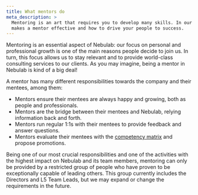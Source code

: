 ```yaml
---
title: What mentors do
meta_description: >
  Mentoring is an art that requires you to develop many skills. In our Playbook, we explain what
  makes a mentor effective and how to drive your people to success.
---
```


Mentoring is an essential aspect of Nebulab: our focus on personal and professional growth is one of
the main reasons people decide to join us. In turn, this focus allows us to stay relevant and to
provide world-class consulting services to our clients. As you may imagine, being a mentor in 
Nebulab is kind of a big deal!

A mentor has many different responsibilities towards the company and their mentees, among them:

- Mentors ensure their mentees are always happy and growing, both as people and professionals.
- Mentors are the bridge between their mentees and Nebulab, relying information back and forth.
- Mentors run regular 1:1s with their mentees to provide feedback and answer questions.
- Mentors evaluate their mentees with the [competency matrix](/personal-growth/competency-matrix/)
  and propose promotions.

Being one of our most crucial responsibilities and one of the activities with the highest impact on
Nebulab and its team members, mentoring can only be provided by a restricted group of people who
have proven to be exceptionally capable of leading others. This group currently includes the
Directors and L5 Team Leads, but we may expand or change the requirements in the future.
